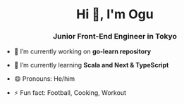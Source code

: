 <!-- ### Hi there 👋 -->

<!--
**ogu89/ogu89** is a ✨ _special_ ✨ repository because its `README.md` (this file) appears on your GitHub profile.

Here are some ideas to get you started:

- 🔭 I’m currently working on ...
- 🌱 I’m currently learning ...
- 👯 I’m looking to collaborate on ...
- 🤔 I’m looking for help with ...
- 💬 Ask me about ...
- 📫 How to reach me: ...
- 😄 Pronouns: ...
- ⚡ Fun fact: ...
-->
<h1 align="center">Hi 👋,  I'm Ogu</h1>
<h3 align="center">Junior Front-End Engineer in Tokyo</h3>

<!-- <p align="left"> <img src="https://komarev.com/ghpvc/?username=ogu89&label=Profile%20views&color=0e75b6&style=flat" alt="ogu89" /> </p> -->

- 🔭 I’m currently working on **go-learn repository**

- 🌱 I’m currently learning **Scala and Next & TypeScript**

- 😄 Pronouns: He/him

- ⚡ Fun fact: Football, Cooking, Workout

<!-- <h3 align="left">Connect with me:</h3> -->
<p align="left">
</p>
